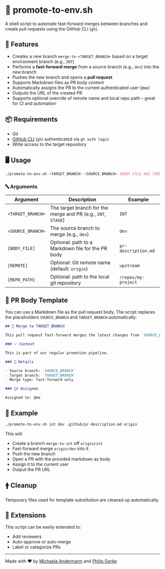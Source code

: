 # 🚀 promote-to-env.sh

A shell script to automate fast-forward merges between branches and create pull requests using the GitHub CLI (`gh`).

## 🔧 Features

- Creates a new branch `merge-to-<TARGET_BRANCH>` based on a target environment branch (e.g., `INT`)
- Performs a **fast-forward merge** from a source branch (e.g., `dev`) into the new branch
- Pushes the new branch and opens a **pull request**
- Supports Markdown files as PR body content
- Automatically assigns the PR to the current authenticated user (`@me`)
- Outputs the URL of the created PR
- Supports optional override of remote name and local repo path – great for CI and automation

## 📦 Requirements

- Git
- [GitHub CLI](https://cli.github.com/) (`gh`) authenticated via `gh auth login`
- Write access to the target repository

## 🖥️ Usage

```bash
./promote-to-env.sh <TARGET_BRANCH> <SOURCE_BRANCH> [BODY_FILE.md] [REMOTE] [REPO_PATH]
```

### 🔤 Arguments

| Argument          | Description                                                   | Example             |
| ----------------- | ------------------------------------------------------------- | ------------------- |
| `<TARGET_BRANCH>` | The target branch for the merge and PR (e.g., `INT`, `STAGE`) | `INT`               |
| `<SOURCE_BRANCH>` | The source branch to merge (e.g., `dev`)                      | `dev`               |
| `[BODY_FILE]`     | Optional: path to a Markdown file for the PR body             | `pr-description.md` |
| `[REMOTE]`        | Optional: Git remote name (default: `origin`)                 | `upstream`          |
| `[REPO_PATH]`     | Optional: path to the local git repository                    | `/repos/my-project` |

## 📝 PR Body Template

You can use a Markdown file as the pull request body. The script replaces the placeholders `SOURCE_BRANCH` and `TARGET_BRANCH` automatically:

```md
## 🔀 Merge to TARGET_BRANCH

This pull request fast-forward merges the latest changes from `SOURCE_BRANCH` into `TARGET_BRANCH`.

### ✅ Context

This is part of our regular promotion pipeline.

### 🚰 Details

- Source branch: `SOURCE_BRANCH`
- Target branch: `TARGET_BRANCH`
- Merge type: fast-forward only

### 🙋‍♂️ Assignee

Assigned to: @me
```

## 🔁 Example

```bash
./promote-to-env.sh int dev .github/pr-description.md origin
```

This will:

- Create a branch `merge-to-int` off `origin/int`
- Fast-forward merge `origin/dev` into it
- Push the new branch
- Open a PR with the provided markdown as body
- Assign it to the current user
- Output the PR URL

## 🛉 Cleanup

Temporary files used for template substitution are cleaned up automatically.

## 💠 Extensions

This script can be easily extended to:

- Add reviewers
- Auto-approve or auto-merge
- Label or categorize PRs

---

Made with ❤️ by [Michaela Andermann](https://github.com/michix99) and [Philip Gerke](https://github.com/pgerke)
